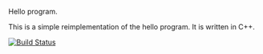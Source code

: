 Hello program.

This is a simple reimplementation of the hello program.
It is written in C++.

[![Build Status](https://travis-ci.org/ppoile/hello-cpp.svg?branch=master)](https://travis-ci.org/ppoile/hello-cpp)
